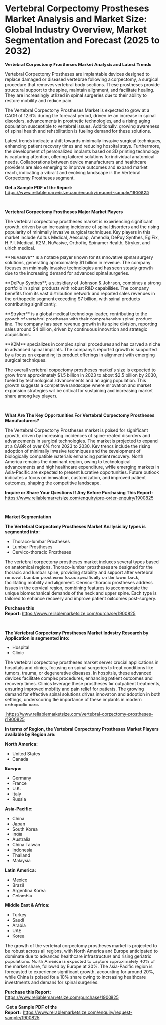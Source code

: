 <p><h1>Vertebral Corpectomy Prostheses Market Analysis and Market Size: Global Industry Overview, Market Segmentation and Forecast (2025 to 2032)</h1></p><p><strong>Vertebral Corpectomy Prostheses Market Analysis and Latest Trends</strong></p>
<p><p>Vertebral Corpectomy Prostheses are implantable devices designed to replace damaged or diseased vertebrae following a corpectomy, a surgical procedure that removes vertebral body sections. These prostheses provide structural support to the spine, maintain alignment, and facilitate healing. They are increasingly utilized in spinal surgeries due to their ability to restore mobility and reduce pain. </p><p>The Vertebral Corpectomy Prostheses Market is expected to grow at a CAGR of 12.6% during the forecast period, driven by an increase in spinal disorders, advancements in prosthetic technologies, and a rising aging population susceptible to vertebral issues. Additionally, growing awareness of spinal health and rehabilitation is fueling demand for these solutions. </p><p>Latest trends indicate a shift towards minimally invasive surgical techniques, enhancing patient recovery times and reducing hospital stays. Furthermore, the development of personalized implants based on 3D printing technology is capturing attention, offering tailored solutions for individual anatomical needs. Collaborations between device manufacturers and healthcare providers are also emerging to improve outcomes and expand market reach, indicating a vibrant and evolving landscape in the Vertebral Corpectomy Prostheses segment.</p></p>
<p><strong>Get a Sample PDF of the Report:&nbsp;</strong> <a href="https://www.reliablemarketsize.com/enquiry/request-sample/1900825?utm_campaign=1943&utm_medium=2&utm_source=Github&utm_content=ia&utm_term=16042025&utm_id=vertebral-corpectomy-prostheses">https://www.reliablemarketsize.com/enquiry/request-sample/1900825</a></p>
<p>&nbsp;</p>
<p><strong>Vertebral Corpectomy Prostheses Major Market Players</strong></p>
<p><p>The vertebral corpectomy prostheses market is experiencing significant growth, driven by an increasing incidence of spinal disorders and the rising popularity of minimally invasive surgical techniques. Key players in this market include Aditus Medical, Aesculap, Amendia, DePuy Synthes, EgiFix, H.P.I. Medical, K2M, NuVasive, Orthofix, Spinamer Health, Stryker, and ulrich medical.</p><p>**NuVasive** is a notable player known for its innovative spinal surgery solutions, generating approximately $1 billion in revenue. The company focuses on minimally invasive technologies and has seen steady growth due to the increasing demand for advanced spinal surgeries. </p><p>**DePuy Synthes**, a subsidiary of Johnson & Johnson, combines a strong portfolio in spinal products with robust R&D capabilities. The company benefits from its vast distribution network and reported sales revenues in the orthopedic segment exceeding $7 billion, with spinal products contributing significantly.</p><p>**Stryker** is a global medical technology leader, contributing to the growth of vertebral prostheses with their comprehensive spinal product line. The company has seen revenue growth in its spine division, reporting sales around $4 billion, driven by continuous innovation and strategic acquisitions.</p><p>**K2M** specializes in complex spinal procedures and has carved a niche in advanced spinal implants. The company’s reported growth is supported by a focus on expanding its product offerings in alignment with emerging surgical techniques.</p><p>The overall vertebral corpectomy prostheses market's size is expected to grow from approximately $1.5 billion in 2023 to about $2.5 billion by 2030, fueled by technological advancements and an aging population. This growth suggests a competitive landscape where innovation and market expansion strategies will be critical for sustaining and increasing market share among key players.</p></p>
<p>&nbsp;</p>
<p><strong>What Are The Key Opportunities For Vertebral Corpectomy Prostheses Manufacturers?</strong></p>
<p><p>The Vertebral Corpectomy Prostheses market is poised for significant growth, driven by increasing incidences of spine-related disorders and advancements in surgical technologies. The market is projected to expand at a CAGR of over 6% from 2023 to 2030. Key trends include the rising adoption of minimally invasive techniques and the development of biologically compatible materials enhancing patient recovery. North America remains the dominant region, owing to technological advancements and high healthcare expenditure, while emerging markets in Asia-Pacific are expected to present lucrative opportunities. Future outlook indicates a focus on innovation, customization, and improved patient outcomes, shaping the competitive landscape.</p></p>
<p><strong>Inquire or Share Your Questions If Any Before Purchasing This Report:</strong> <a href="https://www.reliablemarketsize.com/enquiry/pre-order-enquiry/1900825?utm_campaign=1943&utm_medium=2&utm_source=Github&utm_content=ia&utm_term=16042025&utm_id=vertebral-corpectomy-prostheses">https://www.reliablemarketsize.com/enquiry/pre-order-enquiry/1900825</a></p>
<p>&nbsp;</p>
<p><strong>Market Segmentation</strong></p>
<p><strong>The Vertebral Corpectomy Prostheses Market Analysis by types is segmented into:</strong></p>
<p><ul><li>Thoraco-lumbar Prostheses</li><li>Lumbar Prostheses</li><li>Cervico-thoracic Prostheses</li></ul></p>
<p><p>The vertebral corpectomy prostheses market includes several types based on anatomical regions. Thoraco-lumbar prostheses are designed for the thoracic and lumbar spine, providing stability and support after vertebral removal. Lumbar prostheses focus specifically on the lower back, facilitating mobility and alignment. Cervico-thoracic prostheses address issues in the cervical region, combining features to accommodate the unique biomechanical demands of the neck and upper spine. Each type is tailored to enhance recovery and improve patient outcomes post-surgery.</p></p>
<p><strong>Purchase this Report:&nbsp;</strong><a href="https://www.reliablemarketsize.com/purchase/1900825?utm_campaign=1943&utm_medium=2&utm_source=Github&utm_content=ia&utm_term=16042025&utm_id=vertebral-corpectomy-prostheses">https://www.reliablemarketsize.com/purchase/1900825</a></p>
<p>&nbsp;</p>
<p><strong>The Vertebral Corpectomy Prostheses Market Industry Research by Application is segmented into:</strong></p>
<p><ul><li>Hospital</li><li>Clinic</li></ul></p>
<p><p>The vertebral corpectomy prostheses market serves crucial applications in hospitals and clinics, focusing on spinal surgeries to treat conditions like tumors, trauma, or degenerative diseases. In hospitals, these advanced devices facilitate complex procedures, enhancing patient outcomes and recovery times. Clinics leverage these prostheses for outpatient treatments, ensuring improved mobility and pain relief for patients. The growing demand for effective spinal solutions drives innovation and adoption in both settings, underscoring the importance of these implants in modern orthopedic care.</p></p>
<p><a href="https://www.reliablemarketsize.com/vertebral-corpectomy-prostheses-r1900825?utm_campaign=1943&utm_medium=2&utm_source=Github&utm_content=ia&utm_term=16042025&utm_id=vertebral-corpectomy-prostheses">&nbsp;https://www.reliablemarketsize.com/vertebral-corpectomy-prostheses-r1900825</a></p>
<p><strong>In terms of Region, the Vertebral Corpectomy Prostheses Market Players available by Region are:</strong></p>
<p>
    <p> <strong> North America: </strong>
        <ul>
            <li>United States</li>
            <li>Canada</li>
        </ul>
        </p> 
    <p> <strong> Europe: </strong>
        <ul>
            <li>Germany</li>
            <li>France</li>
            <li>U.K.</li>
            <li>Italy</li>
            <li>Russia</li>
        </ul>
        </p> 
    <p> <strong> Asia-Pacific: </strong>
        <ul>
            <li>China</li>
            <li>Japan</li>
            <li>South Korea</li>
            <li>India</li>
            <li>Australia</li>
            <li>China Taiwan</li>
            <li>Indonesia</li>
            <li>Thailand</li>
            <li>Malaysia</li>
        </ul>
        </p> 
    <p> <strong> Latin America: </strong>
        <ul>
            <li>Mexico</li>
            <li>Brazil</li>
            <li>Argentina Korea</li>
            <li>Colombia</li>
        </ul>
        </p> 
    <p> <strong> Middle East & Africa: </strong>
        <ul>
            <li>Turkey</li>
            <li>Saudi</li>
            <li>Arabia</li>
            <li>UAE</li>
            <li>Korea</li>
        </ul>
    </p>
    </p>
<p><p>The growth of the vertebral corpectomy prostheses market is projected to be robust across all regions, with North America and Europe anticipated to dominate due to advanced healthcare infrastructure and rising geriatric populations. North America is expected to capture approximately 40% of the market share, followed by Europe at 30%. The Asia-Pacific region is forecasted to experience significant growth, accounting for around 20%, while China is poised for a 10% share owing to increasing healthcare investments and demand for spinal surgeries.</p></p>
<p><strong>Purchase this Report: </strong><a href="https://www.reliablemarketsize.com/purchase/1900825?utm_campaign=1943&utm_medium=2&utm_source=Github&utm_content=ia&utm_term=16042025&utm_id=vertebral-corpectomy-prostheses">https://www.reliablemarketsize.com/purchase/1900825</a></p>
<p>&nbsp;<strong>Get a Sample PDF of the Report:&nbsp;&nbsp;</strong><a href="https://www.reliablemarketsize.com/enquiry/request-sample/1900825?utm_campaign=1943&utm_medium=2&utm_source=Github&utm_content=ia&utm_term=16042025&utm_id=vertebral-corpectomy-prostheses">https://www.reliablemarketsize.com/enquiry/request-sample/1900825</a></p>
<p><strong></strong></p>
<p><p></p><p></p><p></p></p>